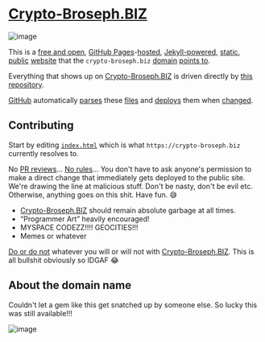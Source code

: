 # [Crypto-Broseph.BIZ](https://crypto-broseph.biz)

![image](https://github.com/aaronsarnat/crypto-broseph.biz/assets/8367927/1746cdeb-981f-43ec-bd32-cdb7392ca85b)

This is a [free and open](https://en.wikipedia.org/wiki/Unlicense), [GitHub Pages](https://pages.github.com/)-[hosted](https://en.wikipedia.org/wiki/Web_hosting_service), [Jekyll-powered](https://jekyllrb.com/), [static](https://en.wikipedia.org/wiki/Static_site_generator), [public](https://en.wikipedia.org/wiki/Public) [website](https://en.wikipedia.org/wiki/Website) that the `crypto-broseph.biz` [domain](https://en.wikipedia.org/wiki/Domain_name) [points to](https://www.cloudflare.com/).

Everything that shows up on [Crypto-Broseph.BIZ](https://crypto-broseph.biz) is driven directly by [this](https://github.com/aaronsarnat/crypto-broseph.biz/) [repository](https://en.wikipedia.org/wiki/Repository_(version_control)).

[GitHub](https://github.com/) automatically [parses](https://en.wikipedia.org/wiki/Parsing) these [files](https://en.wikipedia.org/wiki/Computer_file) and [deploys](https://github.com/aaronsarnat/crypto-broseph.biz/actions) them when [changed](https://github.com/aaronsarnat/crypto-broseph.biz/commits/main/).

## Contributing

Start by editing [`index.html`](https://github.com/aaronsarnat/crypto-broseph.biz/blob/main/index.html) which is what `https://crypto-broseph.biz` currently resolves to.

No [PR reviews](https://docs.github.com/en/pull-requests/collaborating-with-pull-requests/reviewing-changes-in-pull-requests/about-pull-request-reviews)… [No rules](https://en.wikipedia.org/wiki/Anarchy)… You don't have to ask anyone's permission to make a direct change that immediately gets deployed to the public site. We're drawing the line at malicious stuff. Don't be nasty, don't be evil etc. Otherwise, anything goes on this shit. Have fun. :sweat_smile:

- [Crypto-Broseph.BIZ](https://crypto-broseph.biz) should remain absolute garbage at all times.
- “Programmer Art” heavily encouraged!
- MYSPACE CODEZZ!!!! GEOCITIES!!!
- Memes or whatever

[Do or do not](https://github.com/aaronsarnat/crypto-broseph.biz/assets/8367927/34512591-7df4-4af6-8ecc-e2478312524e) whatever you will or will not with [Crypto-Broseph.BIZ](https://crypto-broseph.biz). This is all bullshit obviously so IDGAF 😂

## About the domain name

Couldn't let a gem like this get snatched up by someone else. So lucky this was still available!!!

![image](https://github.com/aaronsarnat/crypto-broseph.biz/assets/8367927/540c186f-81cc-40e3-a4b3-dd38fad85950)
